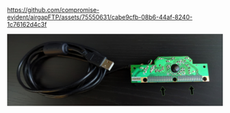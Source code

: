 https://github.com/compromise-evident/airgapFTP/assets/75550631/cabe9cfb-08b6-44af-8240-1c76162d4c3f

<p align="center">
  <img src="https://raw.githubusercontent.com/compromise-evident/airgapFTP/main/Other/Keyboard_guts_5f4a0b228621479a36b128017924c866.png">
</p>
